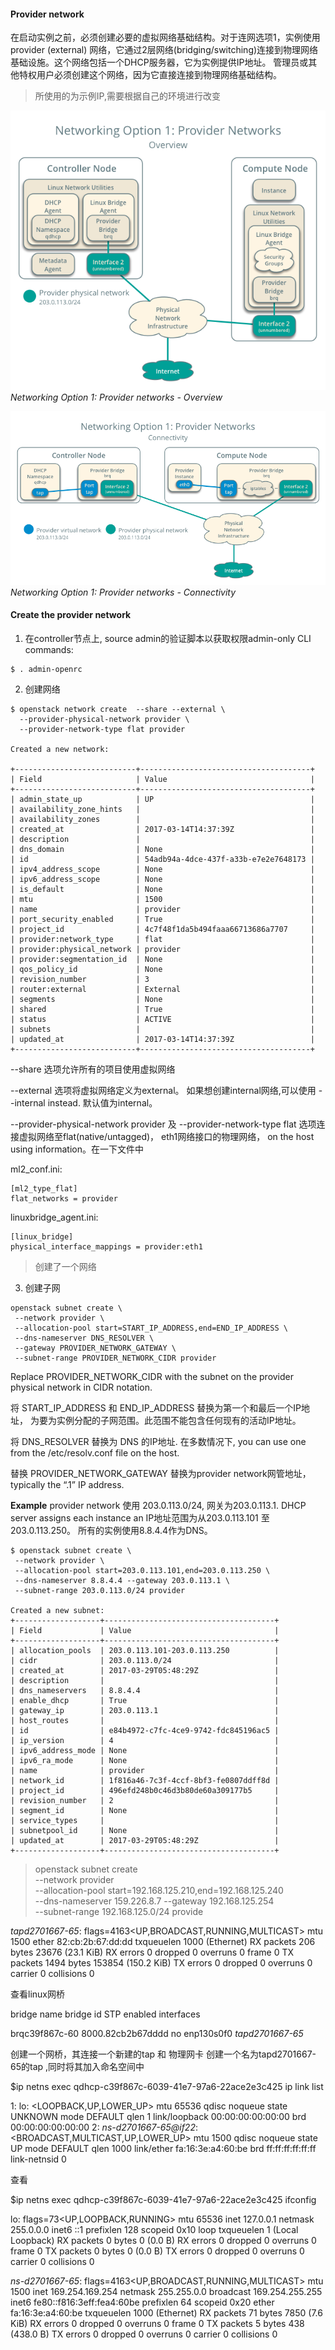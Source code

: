 #### Provider network
在启动实例之前，必须创建必要的虚拟网络基础结构。对于连网选项1，实例使用provider (external) 网络，它通过2层网络(bridging/switching)连接到物理网络基础设施。这个网络包括一个DHCP服务器，它为实例提供IP地址。
管理员或其他特权用户必须创建这个网络，因为它直接连接到物理网络基础结构。

> 所使用的为示例IP,需要根据自己的环境进行改变

![](assets/markdown-img-paste-20180917170729944.png)
*Networking Option 1: Provider networks - Overview*

![](assets/markdown-img-paste-20180917170825927.png)
*Networking Option 1: Provider networks - Connectivity*

#### Create the provider network

1. 在controller节点上, source admin的验证脚本以获取权限admin-only CLI commands:

```
$ . admin-openrc
```
2. 创建网络

```
$ openstack network create  --share --external \
  --provider-physical-network provider \
  --provider-network-type flat provider

Created a new network:

+---------------------------+--------------------------------------+
| Field                     | Value                                |
+---------------------------+--------------------------------------+
| admin_state_up            | UP                                   |
| availability_zone_hints   |                                      |
| availability_zones        |                                      |
| created_at                | 2017-03-14T14:37:39Z                 |
| description               |                                      |
| dns_domain                | None                                 |
| id                        | 54adb94a-4dce-437f-a33b-e7e2e7648173 |
| ipv4_address_scope        | None                                 |
| ipv6_address_scope        | None                                 |
| is_default                | None                                 |
| mtu                       | 1500                                 |
| name                      | provider                             |
| port_security_enabled     | True                                 |
| project_id                | 4c7f48f1da5b494faaa66713686a7707     |
| provider:network_type     | flat                                 |
| provider:physical_network | provider                             |
| provider:segmentation_id  | None                                 |
| qos_policy_id             | None                                 |
| revision_number           | 3                                    |
| router:external           | External                             |
| segments                  | None                                 |
| shared                    | True                                 |
| status                    | ACTIVE                               |
| subnets                   |                                      |
| updated_at                | 2017-03-14T14:37:39Z                 |
+---------------------------+--------------------------------------+
```

--share 选项允许所有的项目使用虚拟网络

--external 选项将虚拟网络定义为external。 如果想创建internal网络,可以使用 --internal instead. 默认值为internal。

--provider-physical-network provider 及 --provider-network-type flat 选项连接虚拟网络至flat(native/untagged)， eth1网络接口的物理网络， on the host using information。在一下文件中

ml2_conf.ini:

```
[ml2_type_flat]
flat_networks = provider
```

linuxbridge_agent.ini:
```
[linux_bridge]
physical_interface_mappings = provider:eth1
```
>创建了一个网络

3. 创建子网
```
openstack subnet create \
 --network provider \
 --allocation-pool start=START_IP_ADDRESS,end=END_IP_ADDRESS \
 --dns-nameserver DNS_RESOLVER \
 --gateway PROVIDER_NETWORK_GATEWAY \
 --subnet-range PROVIDER_NETWORK_CIDR provider
```

Replace PROVIDER_NETWORK_CIDR with the subnet on the provider physical network in CIDR notation.

将 START_IP_ADDRESS 和 END_IP_ADDRESS 替换为第一个和最后一个IP地址， 为要为实例分配的子网范围。此范围不能包含任何现有的活动IP地址。

将 DNS_RESOLVER 替换为 DNS 的IP地址. 在多数情况下, you can use one from the /etc/resolv.conf file on the host.

替换 PROVIDER_NETWORK_GATEWAY 替换为provider network网管地址，typically the “.1” IP address.

**Example**
 provider network 使用 203.0.113.0/24, 网关为203.0.113.1. DHCP server assigns each instance an IP地址范围为从203.0.113.101 至 203.0.113.250。 所有的实例使用8.8.4.4作为DNS。

 ```
 $ openstack subnet create \
  --network provider \
  --allocation-pool start=203.0.113.101,end=203.0.113.250 \
  --dns-nameserver 8.8.4.4 --gateway 203.0.113.1 \
  --subnet-range 203.0.113.0/24 provider

Created a new subnet:
+-------------------+--------------------------------------+
| Field             | Value                                |
+-------------------+--------------------------------------+
| allocation_pools  | 203.0.113.101-203.0.113.250          |
| cidr              | 203.0.113.0/24                       |
| created_at        | 2017-03-29T05:48:29Z                 |
| description       |                                      |
| dns_nameservers   | 8.8.4.4                              |
| enable_dhcp       | True                                 |
| gateway_ip        | 203.0.113.1                          |
| host_routes       |                                      |
| id                | e84b4972-c7fc-4ce9-9742-fdc845196ac5 |
| ip_version        | 4                                    |
| ipv6_address_mode | None                                 |
| ipv6_ra_mode      | None                                 |
| name              | provider                             |
| network_id        | 1f816a46-7c3f-4ccf-8bf3-fe0807ddff8d |
| project_id        | 496efd248b0c46d3b80de60a309177b5     |
| revision_number   | 2                                    |
| segment_id        | None                                 |
| service_types     |                                      |
| subnetpool_id     | None                                 |
| updated_at        | 2017-03-29T05:48:29Z                 |
+-------------------+--------------------------------------+
 ```
>openstack subnet create \
--network provider \
--allocation-pool start=192.168.125.210,end=192.168.125.240 \
--dns-nameserver 159.226.8.7 --gateway 192.168.125.254 \
--subnet-range 192.168.125.0/24 provide


*tapd2701667-65*: flags=4163<UP,BROADCAST,RUNNING,MULTICAST>  mtu 1500
        ether 82:cb:2b:67:dd:dd  txqueuelen 1000  (Ethernet)
        RX packets 206  bytes 23676 (23.1 KiB)
        RX errors 0  dropped 0  overruns 0  frame 0
        TX packets 1494  bytes 153854 (150.2 KiB)
        TX errors 0  dropped 0 overruns 0  carrier 0  collisions 0


查看linux网桥

bridge name	bridge id		STP enabled	interfaces

brqc39f867c-60		8000.82cb2b67dddd	no		enp130s0f0
							*tapd2701667-65*


创建一个网桥，其连接一个新建的tap 和 物理网卡
创建一个名为tapd2701667-65的tap ,同时将其加入命名空间中


$ip netns exec qdhcp-c39f867c-6039-41e7-97a6-22ace2e3c425 ip link list

1: lo: <LOOPBACK,UP,LOWER_UP> mtu 65536 qdisc noqueue state UNKNOWN mode DEFAULT qlen 1
    link/loopback 00:00:00:00:00:00 brd 00:00:00:00:00:00
2: *ns-d2701667-65@if22*: <BROADCAST,MULTICAST,UP,LOWER_UP> mtu 1500 qdisc noqueue state UP mode DEFAULT qlen 1000
    link/ether fa:16:3e:a4:60:be brd ff:ff:ff:ff:ff:ff link-netnsid 0




查看


$ip netns exec qdhcp-c39f867c-6039-41e7-97a6-22ace2e3c425 ifconfig


lo: flags=73<UP,LOOPBACK,RUNNING>  mtu 65536
        inet 127.0.0.1  netmask 255.0.0.0
        inet6 ::1  prefixlen 128  scopeid 0x10<host>
        loop  txqueuelen 1  (Local Loopback)
        RX packets 0  bytes 0 (0.0 B)
        RX errors 0  dropped 0  overruns 0  frame 0
        TX packets 0  bytes 0 (0.0 B)
        TX errors 0  dropped 0 overruns 0  carrier 0  collisions 0

*ns-d2701667-65*: flags=4163<UP,BROADCAST,RUNNING,MULTICAST>  mtu 1500
        inet 169.254.169.254  netmask 255.255.0.0  broadcast 169.254.255.255
        inet6 fe80::f816:3eff:fea4:60be  prefixlen 64  scopeid 0x20<link>
        ether fa:16:3e:a4:60:be  txqueuelen 1000  (Ethernet)
        RX packets 71  bytes 7850 (7.6 KiB)
        RX errors 0  dropped 0  overruns 0  frame 0
        TX packets 5  bytes 438 (438.0 B)
        TX errors 0  dropped 0 overruns 0  carrier 0  collisions 0
